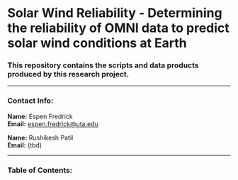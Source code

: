 # Solar Wind Reliability - Determining the reliability of OMNI data to predict solar wind conditions at Earth
### This repository contains the scripts and data products produced by this research project.
___
### Contact Info:
**Name:** Espen Fredrick  
**Email:** espen.fredrick@uta.edu

**Name:** Rushikesh Patil  
**Email:** (tbd)
___

### Table of Contents:
